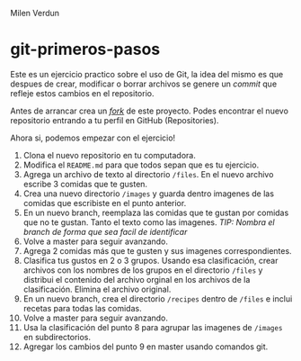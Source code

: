 ﻿Milen Verdun

# git-primeros-pasos
Este es un ejercicio practico sobre el uso de Git, la idea del mismo es que despues de crear, modificar o borrar archivos se genere un _commit_ que refleje estos cambios en el repositorio.

Antes de arrancar crea un _[fork](https://help.github.com/en/articles/fork-a-repo)_ de este proyecto. Podes encontrar el nuevo repositorio entrando a tu perfil en GitHub (Repositories).

Ahora si, podemos empezar con el ejercicio!

1. Clona el nuevo repositorio en tu computadora.
2. Modifica el `README.md` para que todos sepan que es tu ejercicio.
3. Agrega un archivo de texto al directorio `/files`. En el nuevo archivo escribe 3 comidas que te gusten.
4. Crea una nuevo directorio `/images` y guarda dentro imagenes de las comidas que escribiste en el punto anterior.
5. En un nuevo branch, reemplaza las comidas que te gustan por comidas que no te gustan. Tanto el texto como las imagenes. _TIP: Nombra el branch de forma que sea facil de identificar_
6. Volve a master para seguir avanzando.
7. Agrega 2 comidas más que te gusten y sus imagenes correspondientes.
8. Clasifica tus gustos en 2 o 3 grupos. Usando esa clasificación, crear archivos con los nombres de los grupos en el directorio `/files` y distribui el contenido del archivo orginal en los archivos de la clasificación. Elimina el archivo original.
9. En un nuevo branch, crea el directorio `/recipes` dentro de `/files` e inclui recetas para todas las comidas.
10. Volve a master para seguir avanzando.
11. Usa la clasificación del punto 8 para agrupar las imagenes de `/images` en subdirectorios.
12. Agregar los cambios del punto 9 en master usando comandos git.
